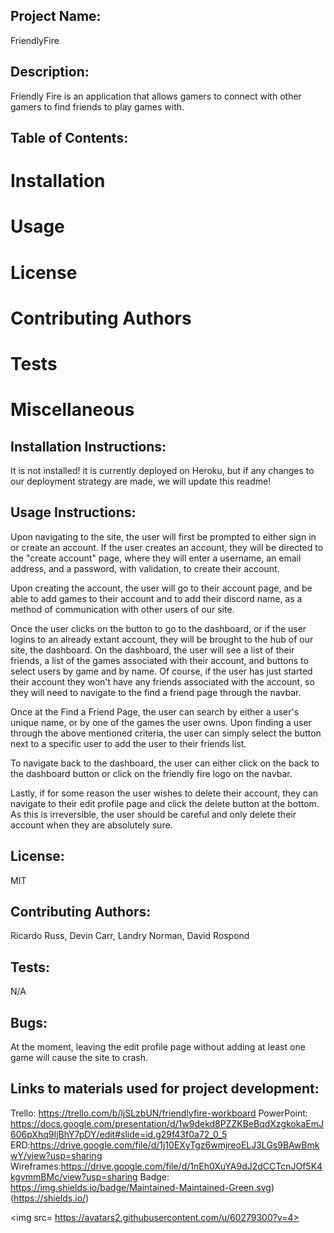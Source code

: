 ## Project Name:
 FriendlyFire

 ## Description:
 Friendly Fire is an application that allows gamers to connect with other gamers to find friends to play games with.  

 ## Table of Contents: 
 # Installation
 # Usage 
 # License 
 # Contributing Authors 
 # Tests 
 # Miscellaneous 

 ## Installation Instructions:
 It is not installed! it is currently deployed on Heroku, but if any changes to our deployment strategy are made, we will update this readme!

 ## Usage Instructions:
 Upon navigating to the site, the user will first be prompted to either sign in or create an account. If the user creates an account, they will be directed to the "create account" page, where they will enter a username, an email address, and a password, with validation, to create their account. 
 
 Upon creating the account, the user will go to their account page, and be able to add games to their account and to add their discord name, as a method of communication with other users of our site.  

 Once the user clicks on the button to go to the dashboard, or if the user logins to an already extant account, they will be brought to the hub of our site, the dashboard. On the dashboard, the user will see a list of their friends, a list of the games associated with their account, and buttons to select users by game and by name. Of course, if the user has just started their account they won't have any friends associated with the account, so they will need to navigate to the find a friend page through the navbar. 

 Once at the Find a Friend Page, the user can search by either a user's unique name, or by one of the games the user owns. Upon finding a user through the above mentioned criteria, the user can simply select the button next to a specific user to add the user to their friends list. 

 To navigate back to the dashboard, the user can either click on the back to the dashboard button or click on the friendly fire logo on the navbar. 

 Lastly, if for some reason the user wishes to delete their account, they can navigate to their edit profile page and click the delete button at the bottom. As this is irreversible, the user should be careful and only delete their account when they are absolutely sure. 

 ## License:
 MIT 

 ## Contributing Authors: 
 Ricardo Russ, Devin Carr, Landry Norman, David Rospond 

 ## Tests:
 N/A

 ## Bugs:
 At the moment, leaving the edit profile page without adding at least one game will cause the site to crash.

## Links to materials used for project development:
Trello: https://trello.com/b/ljSLzbUN/friendlyfire-workboard
PowerPoint: https://docs.google.com/presentation/d/1w9dekd8PZZKBeBqdXzgkokaEmJ606pXhq9IjBhY7pDY/edit#slide=id.g29f43f0a72_0_5
ERD:https://drive.google.com/file/d/1j10EXyTgz6wmjreoELJ3LGs9BAwBmkwY/view?usp=sharing
Wireframes:https://drive.google.com/file/d/1nEh0XuYA9dJ2dCCTcnJOf5K4kgvmmBMc/view?usp=sharing
 Badge:
 https://img.shields.io/badge/Maintained-Maintained-Green.svg)(https://shields.io/) 

 <img src= https://avatars2.githubusercontent.com/u/60279300?v=4> 
